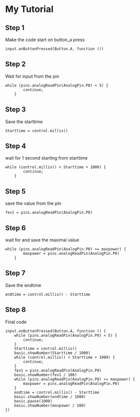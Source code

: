 # My Tutorial

## Step 1

Make the code start on button_a press
```blocks
input.onButtonPressed(Button.A, function ())
```
## Step 2

Wait for input from the pin
```blocks
while (pins.analogReadPin(AnalogPin.P0) < 5) {
        continue;
    }
```
## Step 3

Save the starttime 
```blocks
Starttime = control.millis()
```
## Step 4

wait for 1 second starting from starttime
```blocks
while (control.millis() < Starttime + 1000) {
        continue;
    }
```
## Step 5

save the value from the pin
```blocks
fev1 = pins.analogReadPin(AnalogPin.P0)
```
## Step 6

wait for and save the maximal value
```blocks
while (pins.analogReadPin(AnalogPin.P0) >= maxpower) {
        maxpower = pins.analogReadPin(AnalogPin.P0)
    }
```
## Step 7

Save the endtime
```blocks
endtime = control.millis() - Starttime
```
## Step 8

Final code
```blocks
input.onButtonPressed(Button.A, function () {
    while (pins.analogReadPin(AnalogPin.P0) < 5) {
        continue;
    }
    Starttime = control.millis()
    basic.showNumber(Starttime / 1000)
    while (control.millis() < Starttime + 1000) {
        continue;
    }
    fev1 = pins.analogReadPin(AnalogPin.P0)
    basic.showNumber(fev1 / 100)
    while (pins.analogReadPin(AnalogPin.P0) >= maxpower) {
        maxpower = pins.analogReadPin(AnalogPin.P0)
    }
    endtime = control.millis() - Starttime
    basic.showNumber(endtime / 1000)
    basic.pause(1000)
    basic.showNumber(maxpower / 100)
})
```
